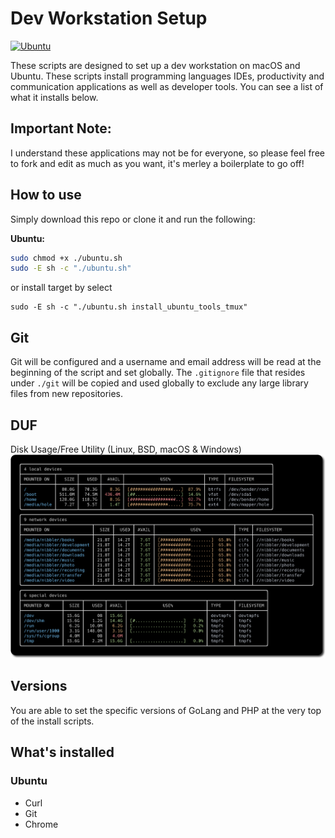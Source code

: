 # Dev Workstation Setup

[![Ubuntu](https://github.com/ainsleyclark/system-setup/actions/workflows/ubuntu.yml/badge.svg?branch=master)](https://github.com/ainsleyclark/system-setup/actions/workflows/ubuntu.yml)

These scripts are designed to set up a dev workstation on macOS and Ubuntu. These scripts install programming languages
IDEs, productivity and communication applications as well as developer tools. You can see a list of what it installs
below.

## Important Note:
I understand these applications may not be for everyone, so please feel free to fork and edit as much as you want, it's
merley a boilerplate to go off!

## How to use
Simply download this repo or clone it and run the following:


**Ubuntu:**
```bash
sudo chmod +x ./ubuntu.sh
sudo -E sh -c "./ubuntu.sh"

```

or install target by select

```
sudo -E sh -c "./ubuntu.sh install_ubuntu_tools_tmux"
```

## Git
Git will be configured and a username and email address will be read at the beginning of the script and set globally.
The  `.gitignore` file that resides under `./git` will be copied and used globally to exclude any large library files from
new repositories.

## DUF
Disk Usage/Free Utility (Linux, BSD, macOS & Windows)
![image](https://github.com/muesli/duf/blob/master/duf.png)



## Versions
You are able to set the specific versions of GoLang and PHP at the very top of the install scripts.

## What's installed

### Ubuntu

- Curl
- Git
- Chrome


